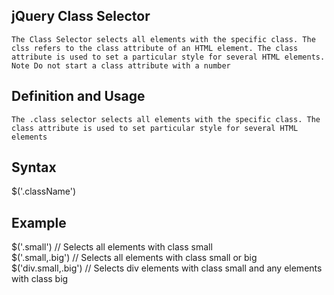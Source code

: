 ## jQuery Class Selector
`The Class Selector selects all elements with the specific class. The clss refers to the class attribute of an HTML element. The class attribute is used to set a particular style for several HTML elements. Note Do not start a class attribute with a number`

## Definition and Usage
`The .class selector selects all elements with the specific class. The class attribute is used to set particular style for several HTML elements`
## Syntax 
$('.className')
## Example
$('.small') // Selects all elements with class small
</br>
$('.small,.big') // Selects all elements with class small or big
</br>
$('div.small,.big') // Selects div elements with class small and any elements with class big



